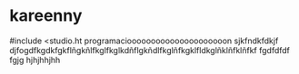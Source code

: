 # kareenny
#include <studio.ht
programaciooooooooooooooooooooon 
sjkfndkfdkjf
djfogdfkgdkfgkflñgkñlfkglfkglkdñflgkñdlfkglñfkgklfldkglñklñfklñfkf
fgdfdfdf
fgjg
hjhjhhjhh
